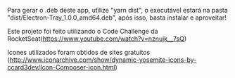 Para gerar o .deb deste app, utilize "yarn dist", o executável estará na pasta "dist/Electron-Tray_1.0.0_amd64.deb", após isso, basta instalar e aproveitar!


Este projeto foi feito utilizando o Code Challenge da RocketSeat(https://www.youtube.com/watch?v=nznujk__7sQ)

Icones utilizados foram obtidos de sites gratuitos (http://www.iconarchive.com/show/dynamic-yosemite-icons-by-ccard3dev/Icon-Composer-icon.html)

